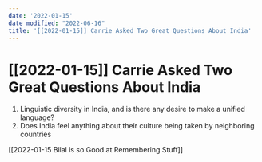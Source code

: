```yaml
---
date: '2022-01-15'
date modified: "2022-06-16"
title: '[[2022-01-15]] Carrie Asked Two Great Questions About India'
---
```


# [[2022-01-15]] Carrie Asked Two Great Questions About India
1. Linguistic diversity in India, and is there any desire to make a unified language?
2. Does India feel anything about their culture being taken by neighboring countries

[[2022-01-15 Bilal is so Good at Remembering Stuff]]
